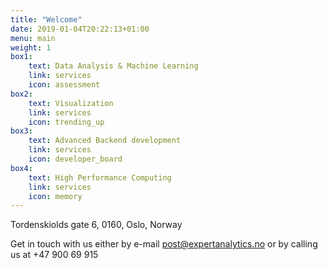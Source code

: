 ```yaml
---
title: "Welcome"
date: 2019-01-04T20:22:13+01:00
menu: main
weight: 1
box1:
    text: Data Analysis & Machine Learning
    link: services
    icon: assessment
box2:
    text: Visualization
    link: services
    icon: trending_up
box3:
    text: Advanced Backend development
    link: services
    icon: developer_board
box4: 
    text: High Performance Computing
    link: services
    icon: memory
---
```



Tordenskiolds gate 6, 0160, Oslo, Norway

Get in touch with us either by e-mail
<a href="mailto:post@expertanalytics.no">post@expertanalytics.no</a>
or by calling us at +47 900 69 915 

